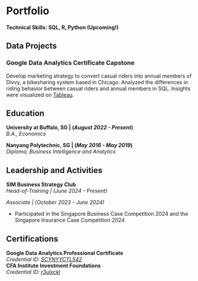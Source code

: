 # Portfolio
**Technical Skills: SQL, R, Python (Upcoming!)**

## Data Projects
### Google Data Analytics Certificate Capstone
Develop marketing strategy to convert casual riders into annual members of Divvy, a bikesharing system based in Chicago. 
Analyzed the differences in riding behavior between casual riders and annual members in SQL. 
Insights were visualized on [Tableau](https://public.tableau.com/views/DivvyMembershipRidingBehavior/DIvvyMembershipRidingData?:language=en-GB&:sid=&:display_count=n&:origin=viz_share_link).

## Education
**University at Buffalo, SG | (_August 2022 - Present_)** <br/>
_B.A., Economics_

**Nanyang Polytechnic, SG | (_May 2016 - May 2019_)** <br/>
*Diploma, Business Intelligence and Analytics*

## Leadership and Activities
**SIM Business Strategy Club** <br/>
_Head-of-Training | (June 2024 - Present)_ <br/>

_Associate | (October 2023 - June 2024)_
- Participated in the Singapore Business Case Competition 2024 and the Singapore Insurance Case Competition 2024

## Certifications
**Google Data Analytics Professional Certificate**<br/>
_Credential ID: [SCYNYYCTL542](https://www.coursera.org/account/accomplishments/professional-cert/SCYNYYCTL542)_<br/>
**CFA Institute Investment Foundations**<br/>
_Credential ID: [r3ulxckl](https://basno.com/r3ulxckl)_
